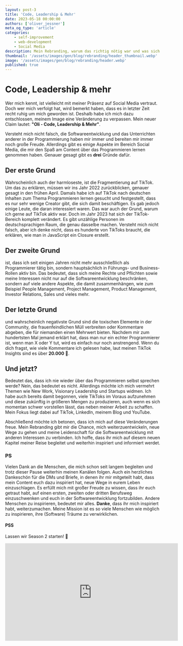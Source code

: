 ```yaml
---
layout: post-3
title: 'Code, Leadership & Mehr'
date: 2023-05-18 00:00:00
authors: ['oliver_jessner']
meta_og_type: 'article'
categories:
    - self-improvement
    - web-development
    - Social Media
description: Mein Rebranding, warum das richtig nötig war und was sich ändert.
thumbnail: '/assets/images/gen/blog/rebranding/header_thumbnail.webp'
image: '/assets/images/gen/blog/rebranding/header.webp'
published: true
---
```


# Code, Leadership & mehr

Wer mich kennt, ist vielleicht mit meiner Präsenz auf Social Media vertraut. Doch wer mich verfolgt hat, wird bemerkt haben, dass es in letzter Zeit recht ruhig um mich geworden ist. Deshalb habe ich mich dazu entschlossen, meinem Image eine Veränderung zu verpassen. Mein neuer Claim lautet: **"Oli - Code, Leadership & Mehr"**.

Versteht mich nicht falsch, die Softwareentwicklung und das Unterrichten anderer in der Programmierung haben mir immer und bereiten mir immer noch große Freude. Allerdings gibt es einige Aspekte im Bereich Social Media, die mir den Spaß am Content über das Programmieren lernen genommen haben. Genauer gesagt gibt es **drei** Gründe dafür.

## Der erste Grund

Wahrscheinlich auch der harmloseste, ist die Fragmentierung auf TikTok. Um das zu erklären, müssen wir ins Jahr 2022 zurückblicken, genauer gesagt in den frühen April. Damals habe ich auf TikTok nach deutschen Inhalten zum Thema Programmieren lernen gesucht und festgestellt, dass es nur sehr wenige Creator gibt, die sich damit beschäftigen. Es gab jedoch einige Leute, die daran interessiert waren. Das war auch der Grund, warum ich gerne auf TikTok aktiv war. Doch im Jahr 2023 hat sich der TikTok-Bereich komplett verändert. Es gibt unzählige Personen im deutschsprachigen Raum, die genau dasselbe machen. Versteht mich nicht falsch, aber ich denke nicht, dass es hunderte von TikToks braucht, die erklären, wie man in JavaScript ein Closure erstellt.

## Der zweite Grund

ist, dass ich seit einigen Jahren nicht mehr ausschließlich als Programmierer tätig bin, sondern hauptsächlich in Führungs- und Business-Rollen aktiv bin. Das bedeutet, dass sich meine Rechte und Pflichten sowie meine Interessen nicht nur auf die Softwareentwicklung beschränken, sondern auf viele andere Aspekte, die damit zusammenhängen, wie zum Beispiel People Management, Project Management, Product Management, Investor Relations, Sales und vieles mehr.

## Der letzte Grund

und wahrscheinlich negativste Grund sind die toxischen Elemente in der Community, die frauenfeindlichen Müll verbreiten oder Kommentare abgeben, die für niemanden einen Mehrwert bieten. Nachdem mir zum hundertsten Mal jemand erklärt hat, dass man nur ein echter Programmierer ist, wenn man X oder Y tut, wird es einfach nur noch anstrengend. Wenn du dich fragst, wie viele Kommentare ich gelesen habe, laut meinen TikTok Insights sind es über **20.000** 🤯.

## Und jetzt?

Bedeutet das, dass ich nie wieder über das Programmieren selbst sprechen werde? Nein, das bedeutet es nicht. Allerdings möchte ich mich vermehrt Themen wie New Work, Visionary Leadership und Startups widmen. Ich habe auch bereits damit begonnen, viele TikToks im Voraus aufzunehmen und diese zukünftig in größeren Mengen zu produzieren, auch wenn es sich momentan schwer vorstellen lässt, das neben meiner Arbeit zu schaffen. Mein Fokus liegt dabei auf TikTok, LinkedIn, meinem Blog und YouTube.

Abschließend möchte ich betonen, dass ich mich auf diese Veränderungen freue. Mein Rebranding gibt mir die Chance, mich weiterzuentwickeln, neue Wege zu gehen und meine Leidenschaft für die Softwareentwicklung mit anderen Interessen zu verbinden. Ich hoffe, dass ihr mich auf diesem neuen Kapitel meiner Reise begleitet und weiterhin inspiriert und informiert werdet.

### PS

Vielen Dank an die Menschen, die mich schon seit langem begleiten und trotz dieser Pause weiterhin meinen Kanälen folgen. Auch ein herzliches Dankeschön für die DMs und Briefe, in denen ihr mir mitgeteilt habt, dass mein Content euch dazu inspiriert hat, neue Wege in eurem Leben einzuschlagen. Es erfüllt mich mit großer Freude zu wissen, dass ihr euch getraut habt, auf einen ersten, zweiten oder dritten Berufsweg einzuschwenken und euch in der Softwareentwicklung fortzubilden. Andere Menschen zu inspirieren, bedeutet mir alles. **Danke**, dass ihr mich inspiriert habt, weiterzumachen. Meine Mission ist es so viele Menschen wie möglich zu inspirieren, ihre (Software) Träume zu verwirklichen.

#### PSS

Lassen wir Season 2 starten! 🚀

<iframe width="560" height="315" src="https://www.youtube-nocookie.com/embed/8rFb07fM3Ps" title="YouTube video player" frameborder="0" allow="accelerometer; autoplay; clipboard-write; encrypted-media; gyroscope; picture-in-picture; web-share" allowfullscreen></iframe>
